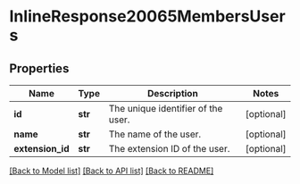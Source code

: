 # InlineResponse20065MembersUsers

## Properties
Name | Type | Description | Notes
------------ | ------------- | ------------- | -------------
**id** | **str** | The unique identifier of the user. | [optional] 
**name** | **str** | The name of the user. | [optional] 
**extension_id** | **str** | The extension ID of the user. | [optional] 

[[Back to Model list]](../README.md#documentation-for-models) [[Back to API list]](../README.md#documentation-for-api-endpoints) [[Back to README]](../README.md)

